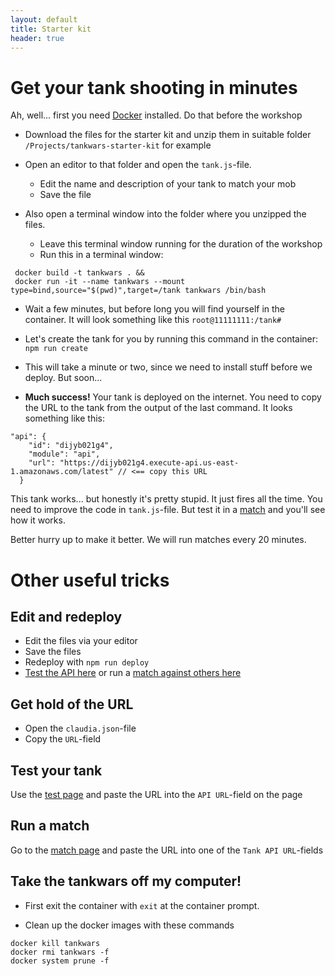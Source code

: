 ```yaml
---
layout: default
title: Starter kit
header: true
---
```


# Get your tank shooting in minutes

Ah, well... first you need [Docker](https://www.docker.com/community-edition) installed. Do that before the workshop

* Download the files for the starter kit and unzip them in suitable folder `/Projects/tankwars-starter-kit` for example

* Open an editor to that folder and open the `tank.js`-file.
  * Edit the name and description of your tank to match your mob
  * Save the file

* Also open a terminal window into the folder where you unzipped the files.
  * Leave this terminal window running for the duration of the workshop
  * Run this in a terminal window:

 ```
  docker build -t tankwars . &&
  docker run -it --name tankwars --mount type=bind,source="$(pwd)",target=/tank tankwars /bin/bash
 ```

* Wait a few minutes, but before long you will find yourself in the container. It will look something like this `root@11111111:/tank#`

* Let's create the tank for you by running this command in the container: `npm run create`
* This will take a minute or two, since we need to install stuff before we deploy. But soon...
* **Much success!** Your tank is deployed on the internet. You need to copy the URL to the tank from the output of the last command. It looks something like this:

```
"api": {
    "id": "dijyb021g4",
    "module": "api",
    "url": "https://dijyb021g4.execute-api.us-east-1.amazonaws.com/latest" // <== copy this URL
  }
```

This tank works... but honestly it's pretty stupid. It just fires all the time. You need to improve the code in `tank.js`-file.
But test it in a [match](http://www.marcusoft.net/tankwars/pages/match.html) and you'll see how it works.

Better hurry up to make it better. We will run matches every 20 minutes.

# Other useful tricks

## Edit and redeploy
* Edit the files via your editor
* Save the files
* Redeploy with `npm run deploy`
* [Test the API here](http://www.marcusoft.net/tankwars/pages/test.html) or run a [match against others here](http://www.marcusoft.net/tankwars/pages/match.html)

## Get hold of the URL
* Open the `claudia.json`-file
* Copy the `URL`-field

## Test your tank
Use the [test page](http://www.marcusoft.net/tankwars/pages/test.html) and paste the URL into the `API URL`-field on the page

## Run a match
Go to the [match page](http://www.marcusoft.net/tankwars/pages/match.html) and paste the URL into one of the `Tank API URL`-fields

## Take the tankwars off my computer!
* First exit the container with `exit` at the container prompt.

* Clean up the docker images with these commands

```
docker kill tankwars
docker rmi tankwars -f
docker system prune -f
```
